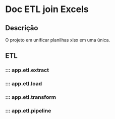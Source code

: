 # Doc ETL join Excels

## Descrição

O projeto em unificar planilhas xlsx em uma única.


## ETL

### ::: app.etl.extract

### ::: app.etl.load

### ::: app.etl.transform

### ::: app.etl.pipeline





